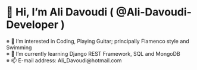 <!---
Ali-Davoudi-Developer/Ali-Davoudi-Developer is a ✨ special ✨ repository because its `README.md` (this file) appears on your GitHub profile.
You can click the Preview link to take a look at your changes.
--->

<!DOCTYPE html>
<html>
<head>
	<meta charset="utf-8">
</head>
<body>
    <h1>
        👋 Hi, I’m Ali Davoudi ( @Ali-Davoudi-Developer )
    </h1>
   <p>
   		※ 👀 I’m interested in Coding, Playing Guitar; principally Flamenco style and Swimming
       <br>
		※ 🌱 I’m currently learning Django REST Framework, SQL and MongoDB
       <br>
		※ 📫 E-mail address: Ali_Davoudi@hotmail.com
   </p>
    

</body>
</html>
